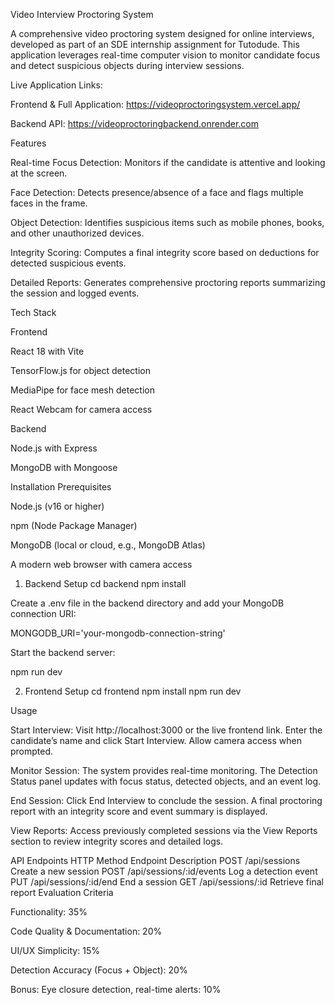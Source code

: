 Video Interview Proctoring System

A comprehensive video proctoring system designed for online interviews, developed as part of an SDE internship assignment for Tutodude. This application leverages real-time computer vision to monitor candidate focus and detect suspicious objects during interview sessions.

Live Application Links:

Frontend & Full Application: https://videoproctoringsystem.vercel.app/

Backend API: https://videoproctoringbackend.onrender.com

Features

Real-time Focus Detection: Monitors if the candidate is attentive and looking at the screen.

Face Detection: Detects presence/absence of a face and flags multiple faces in the frame.

Object Detection: Identifies suspicious items such as mobile phones, books, and other unauthorized devices.

Integrity Scoring: Computes a final integrity score based on deductions for detected suspicious events.

Detailed Reports: Generates comprehensive proctoring reports summarizing the session and logged events.

Tech Stack

Frontend

React 18 with Vite

TensorFlow.js for object detection

MediaPipe for face mesh detection

React Webcam for camera access

Backend

Node.js with Express

MongoDB with Mongoose

Installation
Prerequisites

Node.js (v16 or higher)

npm (Node Package Manager)

MongoDB (local or cloud, e.g., MongoDB Atlas)

A modern web browser with camera access

1. Backend Setup
cd backend
npm install


Create a .env file in the backend directory and add your MongoDB connection URI:

MONGODB_URI='your-mongodb-connection-string'


Start the backend server:

npm run dev

2. Frontend Setup
cd frontend
npm install
npm run dev

Usage

Start Interview:
Visit http://localhost:3000
 or the live frontend link. Enter the candidate’s name and click Start Interview. Allow camera access when prompted.

Monitor Session:
The system provides real-time monitoring. The Detection Status panel updates with focus status, detected objects, and an event log.

End Session:
Click End Interview to conclude the session. A final proctoring report with an integrity score and event summary is displayed.

View Reports:
Access previously completed sessions via the View Reports section to review integrity scores and detailed logs.

API Endpoints
HTTP Method	Endpoint	Description
POST	/api/sessions	Create a new session
POST	/api/sessions/:id/events	Log a detection event
PUT	/api/sessions/:id/end	End a session
GET	/api/sessions/:id	Retrieve final report
Evaluation Criteria

Functionality: 35%

Code Quality & Documentation: 20%

UI/UX Simplicity: 15%

Detection Accuracy (Focus + Object): 20%

Bonus: Eye closure detection, real-time alerts: 10%
